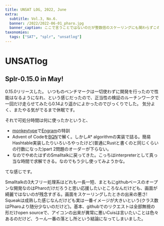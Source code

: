 ```yaml
---
title: UNSAT LOG, 2022, June
extra:
  subtitle: Vol.3, No.6.
  banner: /2022/2022-06-01_pharo.jpg
  banner_caption: ここで言うことではないのだが整数倍のスケーリングにも関わらずこの汚さ。。。
taxonomies:
  tags: ["SAT", "splr", "unsatlog"]
---
```

# UNSATlog

## Splr-0.15.0 in May!

0.15.0リリースした。
いつものベンチマークは一切使わずに開発を行ったので性能はなるようになれ、という感じだったので、正当性の検証のルーチンワークで一回だけ走らせてみたら0.14より遥かによかったのでびっくりでした。
気分よく、またやる気がでるまで休眠です。

それで可処分時間は何に使ったかというと、

- [monkeytype](https://monkeytype.com/)で[Engram](https://engram.dev/)の特訓
- Advent of Codeを[BQN](https://mlochbaum.github.io/BQN/index.html)で解く。しかしA* algorithmの実装で詰る。簡易Hashtable実装したりいろいろやったけど(普通にRustと書くのと同じくらいの行数になった)part 2問題のオーダーが下らない。
- なのでやめたはずのSmalltalkに戻ってきた。こっちはinterpreterとして真っ当な時間で求解できる。なのでもう少し使ってみようかな。

てな感じです。

Smalltalkの3大フリー処理系はどれも一長一短、まともにgithubベースのオープンな開発なのはPharoだけだろうと思い応援したいところなんだけども、画面が綺麗ではないのが残念すぎる。画面をスケーリングしたときの出来の悪さ!
Squeakは成熟した感じなんだけども実は一番イメージが大きいという(クラス数はPharoより随分少ないのだけど)。基本、githubでのリクエストは全部無視の形だけopen sourceで、アイコンの出来が異常に悪いCuisは言いたいことは色々あるのだけど、うーん一番の落とし所という結論になってしまいました。

